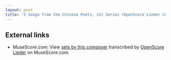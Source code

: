```yaml
---
layout: post
title: '5 Songs from the Chinese Poets, 1st Series (OpenScore Lieder Corpus)'
---
```


## External links

- MuseScore.com: View [sets by this composer] transcribed by [OpenScore Lieder] on MuseScore.com.

[sets by this composer]: https://musescore.com/openscore-lieder-corpus/sets/5103566
[OpenScore Lieder]: https://musescore.com/openscore-lieder-corpus

